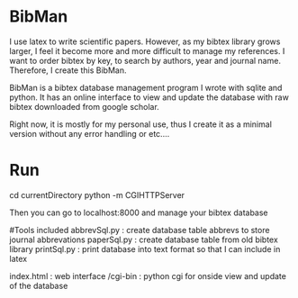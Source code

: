 # BibMan 
I use latex to write scientific papers. However, as my bibtex library grows larger, I feel it become more and more difficult to manage my references. I want to order bibtex by key, to search by authors, year and journal name. Therefore, I create this BibMan. 

BibMan is a bibtex database management program I wrote with sqlite and python. It has an online interface to view and update the database with raw bibtex downloaded from google scholar. 

Right now, it is mostly for my personal use, thus I create it as a minimal version without any error handling or etc.... 

# Run 
cd currentDirectory
python -m CGIHTTPServer

Then you can go to localhost:8000 and manage your bibtex database 

#Tools included
abbrevSql.py : create database table abbrevs to store journal abbrevations
paperSql.py  : create database table from old bibtex library 
printSql.py  : print database into text format so that I can include in latex

index.html   : web interface 
/cgi-bin     : python cgi for onside view and update of the database 

